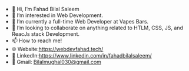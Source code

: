 - 👋 Hi, I’m Fahad Bilal Saleem
- 👀 I’m interested in Web Development.
- 🌱 I’m currently a full-time Web Developer at Vapes Bars.
- 💞️ I’m looking to collaborate on anything related to HTLM, CSS, JS, and ReacJs stack Development.
- 📫 How to reach me! 
- 🌐 Website:https://webdevfahad.tech/ 
- 🔗 LinkedIn:https://www.linkedin.com/in/fahadbilalsaleem/
- 📧 Gmail: Bilalmughal030@gmail.com 


<!---
bilalmughal1/bilalmughal1 is a ✨ special ✨ repository because its `README.md` (this file) appears on your GitHub profile.
You can click the Preview link to take a look at your changes.
--->
